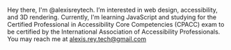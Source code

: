  Hey there, I'm @alexisreytech.
 I’m interested in web design, accessibility, and 3D rendering.
 Currently, I'm learning JavaScript and studying for the Certified Professional in Accessibility Core Competencies (CPACC) exam to be certified by the International Association of Accessibility Professionals.
 You may reach me at alexis.rey.tech@gmail.com

<!---
alexisreytech/alexisreytech is a ✨ special ✨ repository because its `README.md` (this file) appears on your GitHub profile.
You can click the Preview link to take a look at your changes.
--->
